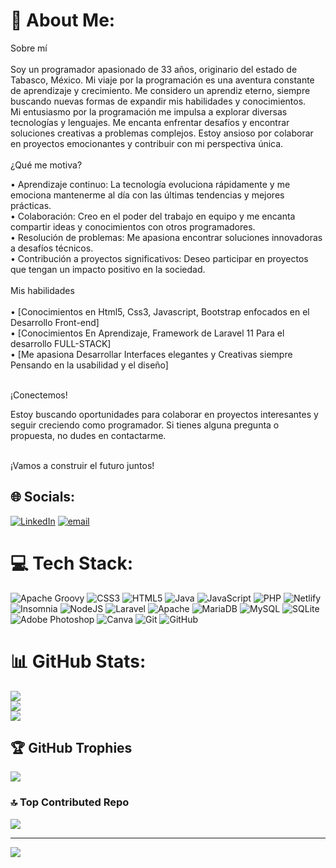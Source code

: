 # 💫 About Me:

Sobre mí<br><br>
Soy un programador apasionado de 33 años, originario del estado de Tabasco, México. Mi viaje por la programación es una aventura constante de aprendizaje y crecimiento. Me considero un aprendiz eterno, siempre buscando nuevas formas de expandir mis habilidades y conocimientos.<br>Mi entusiasmo por la programación me impulsa a explorar diversas tecnologías y lenguajes. Me encanta enfrentar desafíos y encontrar soluciones creativas a problemas complejos. Estoy ansioso por colaborar en proyectos emocionantes y contribuir con mi perspectiva única.<br><br>
¿Qué me motiva?<br>

•	Aprendizaje continuo: La tecnología evoluciona rápidamente y me emociona mantenerme al día con las últimas tendencias y mejores prácticas.<br>•	Colaboración: Creo en el poder del trabajo en equipo y me encanta compartir ideas y conocimientos con otros programadores.<br>
•	Resolución de problemas: Me apasiona encontrar soluciones innovadoras a desafíos técnicos.<br>
•	Contribución a proyectos significativos: Deseo participar en proyectos que tengan un impacto positivo en la sociedad.<br><br>
Mis habilidades<br><br>
•	[Conocimientos en Html5, Css3, Javascript, Bootstrap enfocados en el Desarrollo Front-end]<br>
•	[Conocimientos En Aprendizaje, Framework de Laravel 11 Para el desarrollo FULL-STACK]<br>
•	[Me apasiona Desarrollar Interfaces elegantes y Creativas siempre Pensando en la usabilidad y el diseño]<br><br>

¡Conectemos!<br>

Estoy buscando oportunidades para colaborar en proyectos interesantes y seguir creciendo como programador. Si tienes alguna pregunta o propuesta, no dudes en contactarme.<br><br>

¡Vamos a construir el futuro juntos!<br>


## 🌐 Socials:
[![LinkedIn](https://img.shields.io/badge/LinkedIn-%230077B5.svg?logo=linkedin&logoColor=white)](https://linkedin.com/in/luis-andres-lopez-frías-dev) [![email](https://img.shields.io/badge/Email-D14836?logo=gmail&logoColor=white)](mailto:luisandreslopezfrias23@gmail.com) 

# 💻 Tech Stack:
![Apache Groovy](https://img.shields.io/badge/Apache%20Groovy-4298B8.svg?style=for-the-badge&logo=Apache+Groovy&logoColor=white) ![CSS3](https://img.shields.io/badge/css3-%231572B6.svg?style=for-the-badge&logo=css3&logoColor=white) ![HTML5](https://img.shields.io/badge/html5-%23E34F26.svg?style=for-the-badge&logo=html5&logoColor=white) ![Java](https://img.shields.io/badge/java-%23ED8B00.svg?style=for-the-badge&logo=openjdk&logoColor=white) ![JavaScript](https://img.shields.io/badge/javascript-%23323330.svg?style=for-the-badge&logo=javascript&logoColor=%23F7DF1E) ![PHP](https://img.shields.io/badge/php-%23777BB4.svg?style=for-the-badge&logo=php&logoColor=white) ![Netlify](https://img.shields.io/badge/netlify-%23000000.svg?style=for-the-badge&logo=netlify&logoColor=#00C7B7) ![Insomnia](https://img.shields.io/badge/Insomnia-black?style=for-the-badge&logo=insomnia&logoColor=5849BE) ![NodeJS](https://img.shields.io/badge/node.js-6DA55F?style=for-the-badge&logo=node.js&logoColor=white) ![Laravel](https://img.shields.io/badge/laravel-%23FF2D20.svg?style=for-the-badge&logo=laravel&logoColor=white) ![Apache](https://img.shields.io/badge/apache-%23D42029.svg?style=for-the-badge&logo=apache&logoColor=white) ![MariaDB](https://img.shields.io/badge/MariaDB-003545?style=for-the-badge&logo=mariadb&logoColor=white) ![MySQL](https://img.shields.io/badge/mysql-4479A1.svg?style=for-the-badge&logo=mysql&logoColor=white) ![SQLite](https://img.shields.io/badge/sqlite-%2307405e.svg?style=for-the-badge&logo=sqlite&logoColor=white) ![Adobe Photoshop](https://img.shields.io/badge/adobe%20photoshop-%2331A8FF.svg?style=for-the-badge&logo=adobe%20photoshop&logoColor=white) ![Canva](https://img.shields.io/badge/Canva-%2300C4CC.svg?style=for-the-badge&logo=Canva&logoColor=white) ![Git](https://img.shields.io/badge/git-%23F05033.svg?style=for-the-badge&logo=git&logoColor=white) ![GitHub](https://img.shields.io/badge/github-%23121011.svg?style=for-the-badge&logo=github&logoColor=white)
# 📊 GitHub Stats:
![](https://github-readme-stats.vercel.app/api?username=DesarrolladorWebFrias&theme=blue_navy&hide_border=false&include_all_commits=false&count_private=false)<br/>
![](https://nirzak-streak-stats.vercel.app/?user=DesarrolladorWebFrias&theme=blue_navy&hide_border=false)<br/>
![](https://github-readme-stats.vercel.app/api/top-langs/?username=DesarrolladorWebFrias&theme=blue_navy&hide_border=false&include_all_commits=false&count_private=false&layout=compact)

## 🏆 GitHub Trophies
![](https://github-profile-trophy.vercel.app/?username=DesarrolladorWebFrias&theme=shadow_green&no-frame=false&no-bg=true&margin-w=4)

### 🔝 Top Contributed Repo
![](https://github-contributor-stats.vercel.app/api?username=DesarrolladorWebFrias&limit=5&theme=dark&combine_all_yearly_contributions=true)

---
[![](https://visitcount.itsvg.in/api?id=DesarrolladorWebFrias&icon=9&color=1)](https://visitcount.itsvg.in)

<!-- Proudly created with GPRM ( https://gprm.itsvg.in ) -->
